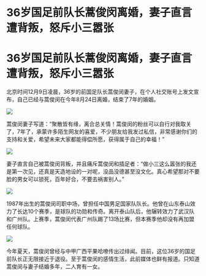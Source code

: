 # 36岁国足前队长蒿俊闵离婚，妻子直言遭背叛，怒斥小三嚣张

# 36岁国足前队长蒿俊闵离婚，妻子直言遭背叛，怒斥小三嚣张

北京时间12月9日凌晨，36岁的前国足队长蒿俊闵妻子，在个人社交账号上发文宣布，自己已经与蒿俊闵在今年8月24日离婚，结束了7年的婚姻。

![](https://inews.gtimg.com/news_bt/OVNlRZxpRXHizpWniF44WjUx75w4zrHzZv2nrSde3Zm4IAA/1000)

蒿俊闵妻子写道：“聚散皆有缘，离合总关情！蒿俊闵的粉丝可以自行对我取关了，7年了，承蒙许多陌生网友的喜爱，不少朋友给我发过私信，非常感谢你们的支持和关爱，希望未来大家都能得偿所愿，获得属于自己的幸福！”

![](https://inews.gtimg.com/news_bt/OPO7YIuB3Be1H4mA0sNC1DHA7lbuCFFdvqz5jlJNFva7QAA/1000)

妻子直言自己被蒿俊闵背叛，并且痛斥蒿俊闵和插足者：“做小三这么嚣张的我还是第一次见，还真是天造地设的一对呢，没品没德甚至没文化。真心希望那对不要脸的男女可以锁死，百年好合，不要去祸害别人。”

![](https://inews.gtimg.com/news_bt/OqRcLx8bTznqE8ASmN4Ph1IXyOESxruyzgtZaRY3Izvi0AA/1000)

1987年出生的蒿俊闵司职中场，曾担任中国男足国家队队长。他曾在山东泰山效力了长达10个赛季，是球队的功勋和传奇。离开泰山队后，他辗转效力了武汉队和广州队。上赛季，蒿俊闵代表广州队踢了13场比赛，但本赛季他却没有再加盟任何球队。

![](https://inews.gtimg.com/news_bt/OhtgJkr43GYZxIu_aefBJl_jLoge8yR7hQHEjhxNAPHKkAA/1000)

今年夏天，蒿俊闵曾经与中甲广西平果哈嘹传出过绯闻。目前，这位36岁的国足前队长正无限接近于退役。至于蒿俊闵的感情生活，此前媒体也鲜有报道。只知道蒿俊闵与妻子结婚多年，二人育有一女。

